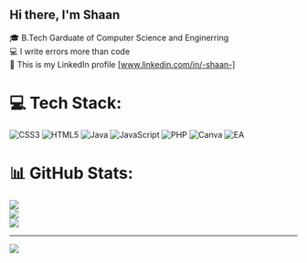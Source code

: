 ## Hi there, I'm Shaan

🎓 B.Tech Garduate of Computer Science and Enginerring</br>
💻 I write errors more than code</br>
🔗 This is my LinkedIn profile [www.linkedin.com/in/-shaan-]

# 💻 Tech Stack:
![CSS3](https://img.shields.io/badge/css3-%231572B6.svg?style=for-the-badge&logo=css3&logoColor=white) ![HTML5](https://img.shields.io/badge/html5-%23E34F26.svg?style=for-the-badge&logo=html5&logoColor=white) ![Java](https://img.shields.io/badge/java-%23ED8B00.svg?style=for-the-badge&logo=openjdk&logoColor=white) ![JavaScript](https://img.shields.io/badge/javascript-%23323330.svg?style=for-the-badge&logo=javascript&logoColor=%23F7DF1E) ![PHP](https://img.shields.io/badge/php-%23777BB4.svg?style=for-the-badge&logo=php&logoColor=white) ![Canva](https://img.shields.io/badge/Canva-%2300C4CC.svg?style=for-the-badge&logo=Canva&logoColor=white) ![EA](https://img.shields.io/badge/ea-%23000000.svg?style=for-the-badge&logo=ea&logoColor=white)
# 📊 GitHub Stats:
![](https://github-readme-stats.vercel.app/api?username=shaikabdulshaan&theme=github_dark_dimmed&hide_border=true&include_all_commits=true&count_private=false)<br/>
![](https://nirzak-streak-stats.vercel.app/?user=shaikabdulshaan&theme=github_dark_dimmed&hide_border=true)<br/>
![](https://github-readme-stats.vercel.app/api/top-langs/?username=shaikabdulshaan&theme=github_dark_dimmed&hide_border=true&include_all_commits=true&count_private=false&layout=compact)

---
[![](https://visitcount.itsvg.in/api?id=shaikabdulshaan&icon=6&color=0)](https://visitcount.itsvg.in)

<!-- Proudly created with GPRM ( https://gprm.itsvg.in ) -->

